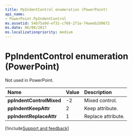 ```yaml
---
title: PpIndentControl enumeration (PowerPoint)
api_name:
- PowerPoint.PpIndentControl
ms.assetid: 54b75a9d-ef31-c768-271e-74aeeb2d9672
ms.date: 06/08/2017
ms.localizationpriority: medium
---
```



# PpIndentControl enumeration (PowerPoint)

Not used in PowerPoint.



|Name|Value|Description|
|:-----|:-----|:-----|
|**ppIndentControlMixed**|-2|Mixed control.|
|**ppIndentKeepAttr**|2|Keep attribute.|
|**ppIndentReplaceAttr**|1|Replace attribute.|

[!include[Support and feedback](~/includes/feedback-boilerplate.md)]
